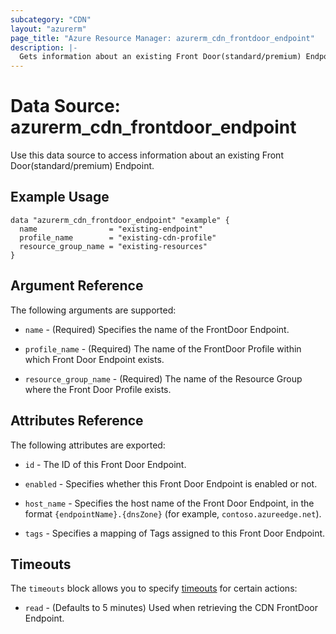 ```yaml
---
subcategory: "CDN"
layout: "azurerm"
page_title: "Azure Resource Manager: azurerm_cdn_frontdoor_endpoint"
description: |-
  Gets information about an existing Front Door(standard/premium) Endpoint.
---
```


# Data Source: azurerm_cdn_frontdoor_endpoint

Use this data source to access information about an existing Front Door(standard/premium) Endpoint.

## Example Usage

```hcl
data "azurerm_cdn_frontdoor_endpoint" "example" {
  name                = "existing-endpoint"
  profile_name        = "existing-cdn-profile"
  resource_group_name = "existing-resources"
}
```

## Argument Reference

The following arguments are supported:

* `name` - (Required) Specifies the name of the FrontDoor Endpoint.

* `profile_name` - (Required) The name of the FrontDoor Profile within which Front Door Endpoint exists.

* `resource_group_name` - (Required) The name of the Resource Group where the Front Door Profile exists.

## Attributes Reference

The following attributes are exported:

* `id` - The ID of this Front Door Endpoint.

* `enabled` - Specifies whether this Front Door Endpoint is enabled or not.

* `host_name` - Specifies the host name of the Front Door Endpoint, in the format `{endpointName}.{dnsZone}` (for example, `contoso.azureedge.net`).

* `tags` - Specifies a mapping of Tags assigned to this Front Door Endpoint.

## Timeouts

The `timeouts` block allows you to specify [timeouts](https://www.terraform.io/language/resources/syntax#operation-timeouts) for certain actions:

* `read` - (Defaults to 5 minutes) Used when retrieving the CDN FrontDoor Endpoint.
